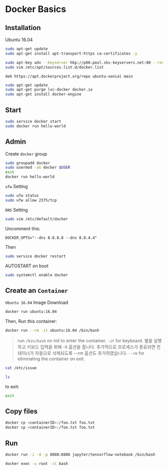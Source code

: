 # Docker Basics

## Installation

Ubuntu 16.04 


```sh
sudo apt-get update
sudo apt-get install apt-transport-https ca-certificates -y

sudo apt-key adv --keyserver hkp://p80.pool.sks-keyservers.net:80 --recv-keys 58118E89F3A912897C070ADBF76221572C52609D
sudo vim /etc/apt/sources.list.d/docker.list
```

```vim
deb https://apt.dockerproject.org/repo ubuntu-xenial main
```

```sh
sudo apt-get update
sudo apt-get purge lxc-docker docker.io
sudo apt-get install docker-engine

```

## Start

```sh
sudo service docker start
sudo docker run hello-world
```

## Admin

Create `docker` group

```sh
sudo groupadd docker
sudo usermod -aG docker $USER
exit
docker run hello-world
```


`ufw` Setting

```sh
sudo ufw status
sudo ufw allow 2375/tcp
```

`DNS` Setting

```sh
sudo vim /etc/default/docker
```

Uncomment this:
```vim
DOCKER_OPTS="--dns 8.8.8.8 --dns 8.8.4.4"
```

Then
```sh
sudo service docker restart
```


AUTOSTART on boot
```sh
sudo systemctl enable docker
```


## Create an `Container`

`Ubuntu 16.04` Image Download

```sh
docker run ubuntu:16.04
```

Then, Run this container:
```sh
docker run --rm -it ubuntu:16.04 /bin/bash
```

> run `/bin/bash` on init to enter the container.
> `-it` for keyboard. 쉘을 실행하고 키보드 입력을 위해 -it 옵션을 줍니다. 추가적으로 프로세스가 종료되면 컨테이너가 자동으로 삭제되도록 --rm 옵션도 추가하였습니다.
> `--rm` for eliminating the container on exit.
>


```sh
cat /etc/issue

ls

```

to exit:
```sh
exit
```


## Copy files

```sh
docker cp <containerID>:/foo.txt foo.txt
docker cp <containerID>:/foo.txt foo.txt
```


## Run

```sh
docker run -i -d -p 8888:8888 jupyter/tensorflow-notebook /bin/bash

docker exec -u root -it bash
```

## 

